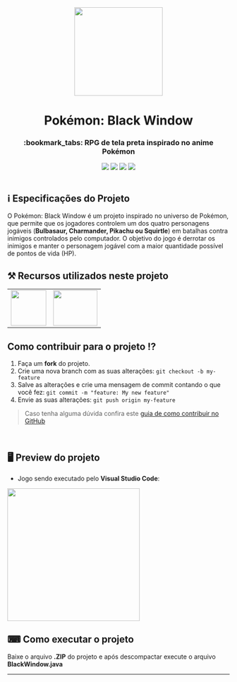 <div align="center">
  <img src="https://github.com/VitorGeovani/RPG-Pokemon/assets/71882193/e26c1b82-c9cd-4afd-a9c4-fd7233f1cde6" width="200px" />
</div>

<h1 align="center">Pokémon: Black Window</h1>

<h3 align="center">:bookmark_tabs: RPG de tela preta inspirado no anime Pokémon </h3>

<div align="center">
 <img src="https://img.shields.io/badge/Java-ED8B00?style=&logo=openjdk&logoColor=white" />
 <img src="https://img.shields.io/github/repo-size/VitorGeovani/RPG-Pokemon">
 <img src="https://img.shields.io/github/last-commit/VitorGeovani/RPG-Pokemon">
 <img src="https://img.shields.io/github/forks/VitorGeovani/RPG-Pokemon" />
 </div>

 <br>
 
 ## <a name="SobreoProjeto"></a>:information_source: Especificações do Projeto
 O Pokémon: Black Window é um projeto inspirado no universo de Pokémon, que permite que os jogadores controlem um dos quatro personagens jogáveis (<b>Bulbasaur, Charmander, Pikachu ou Squirtle</b>) em batalhas contra inimigos controlados pelo computador. O objetivo do jogo é derrotar os inimigos e manter o personagem jogável com a maior quantidade possível de pontos de vida (HP).
 <br>

 ## <a name="RecursosUtilizadosNesteProjeto"></a>⚒ Recursos utilizados neste projeto
<table align="center">

  <tr>
      <td valign="top" align="center">
      <a href="https://www.java.com/pt-BR/download/ie_manual.jsp?locale=pt_BR"><img height="80" width="80" src="https://cdn.jsdelivr.net/gh/devicons/devicon/icons/java/java-original.svg" style="max-width:100%;"></img></a>
      </td>
   <td valign="top" align="center">
      <a href="https://code.visualstudio.com/Download"><img height="80" width="100" src="https://cdn.jsdelivr.net/gh/devicons/devicon/icons/vscode/vscode-original.svg" style="max-width:100%;"></img></a>
      </td>
    
  </tr>
</table>

## <a name="ComoContribuirParaOProjeto"></a>Como contribuir para o projeto ⁉️

1. Faça um **fork** do projeto.
2. Crie uma nova branch com as suas alterações: `git checkout -b my-feature`
3. Salve as alterações e crie uma mensagem de commit contando o que você fez: `git commit -m "feature: My new feature"`
4. Envie as suas alterações: `git push origin my-feature`
> Caso tenha alguma dúvida confira este [guia de como contribuir no GitHub](https://github.com/firstcontributions/first-contributions)

<br>

## <a name="ImagensDoProjeto"></a>🖥 Preview do projeto
* Jogo sendo executado pelo <b>Visual Studio Code</b>:
<img src="https://github.com/VitorGeovani/RPG-Pokemon/assets/71882193/96cfa3da-8301-431b-b858-1f47020bdefa" width="300px" />


## ⌨ Como executar o projeto

Baixe o arquivo <b>.ZIP</b> do projeto e após descompactar execute o arquivo <b>BlackWindow.java</b>

---
